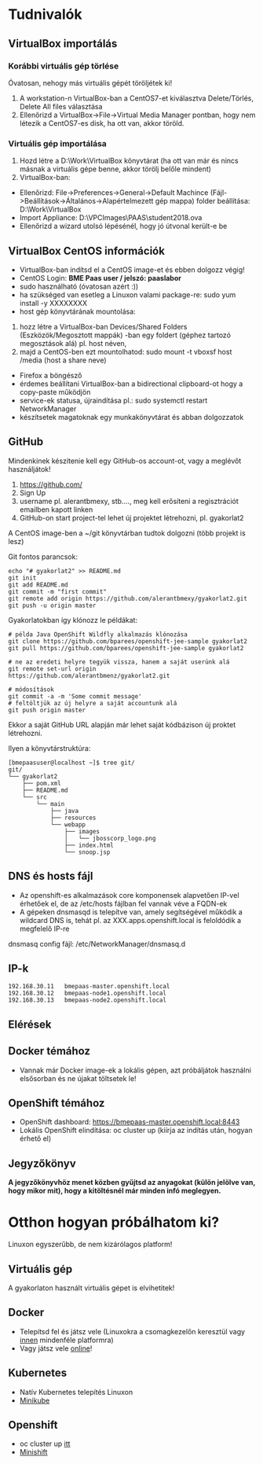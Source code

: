 # Tudnivalók

## VirtualBox importálás
### Korábbi virtuális gép törlése
Óvatosan, nehogy más virtuális gépét töröljétek ki!

1. A workstation-n VirtualBox-ban a CentOS7-et kiválasztva Delete/Törlés, Delete All files választása
2. Ellenőrizd a VirtualBox->File->Virtual Media Manager pontban, hogy nem létezik a CentOS7-es disk, ha ott van, akkor töröld.

### Virtuális gép importálása
1. Hozd létre a D:\Work\VirtualBox könyvtárat (ha ott van már és nincs másnak a virtuális gépe benne, akkor törölj belőle mindent)
2. VirtualBox-ban:
- Ellenőrizd: File->Preferences->General->Default Machince (Fájl->Beállítások->Általános->Alapértelmezett gép mappa) folder beállítása: D:\Work\VirtualBox
- Import Appliance: D:\VPCImages\PAAS\student2018.ova
- Ellenőrizd a wizard utolsó lépésénél, hogy jó útvonal került-e be

## VirtualBox CentOS információk
- VirtualBox-ban indítsd el a CentOS image-et és ebben dolgozz végig!
- CentOS Login: **BME Paas user / jelszó: paaslabor**
- sudo használható (óvatosan azért :))
- ha szükséged van esetleg a Linuxon valami package-re: sudo yum install -y XXXXXXXX
- host gép könyvtárának mountolása: 
1. hozz létre a VirtualBox-ban Devices/Shared Folders (Eszközök/Megosztott mappák) -ban egy foldert (géphez tartozó megosztások alá) pl. host néven, 
2. majd a CentOS-ben ezt mountolhatod: sudo mount -t vboxsf host /media  (host a share neve)
- Firefox a böngésző
- érdemes beállítani VirtualBox-ban a bidirectional clipboard-ot hogy a copy-paste működjön
- service-ek statusa, újraindítása pl.: sudo systemctl restart NetworkManager
- készítsetek magatoknak egy munkakönyvtárat és abban dolgozzatok

## GitHub

Mindenkinek készítenie kell egy GitHub-os account-ot, vagy a meglévőt használjátok!

1. https://github.com/
2. Sign Up
3. username pl. alerantbmexy, stb...., meg kell erősíteni a regisztrációt emailben kapott linken
4. GitHub-on start project-tel lehet új projektet létrehozni, pl. gyakorlat2

A CentOS image-ben a ~/git könyvtárban tudtok dolgozni (több projekt is lesz)

Git fontos parancsok:
```shell
echo "# gyakorlat2" >> README.md
git init
git add README.md
git commit -m "first commit"
git remote add origin https://github.com/alerantbmexy/gyakorlat2.git
git push -u origin master
```

Gyakorlatokban így klónozz le példákat:
```shell
# példa Java OpenShift Wildfly alkalmazás klónozása
git clone https://github.com/bparees/openshift-jee-sample gyakorlat2
git pull https://github.com/bparees/openshift-jee-sample gyakorlat2

# ne az eredeti helyre tegyük vissza, hanem a saját userünk alá
git remote set-url origin https://github.com/alerantbmenz/gyakorlat2.git

# módosítások
git commit -a -m 'Some commit message'
# feltöltjük az új helyre a saját accountunk alá
git push origin master
```
Ekkor a saját GitHub URL alapján már lehet saját kódbázison új proktet létrehozni.

Ilyen a könyvtárstruktúra:
```shell
[bmepaasuser@localhost ~]$ tree git/
git/
└── gyakorlat2
    ├── pom.xml
    ├── README.md
    └── src
        └── main
            ├── java
            ├── resources
            └── webapp
                ├── images
                │   └── jbosscorp_logo.png
                ├── index.html
                └── snoop.jsp

```


## DNS és hosts fájl
- Az openshift-es alkalmazások core komponensek alapvetően IP-vel érhetőek el, de az /etc/hosts fájlban fel vannak véve a FQDN-ek
- A gépeken dnsmasqd is telepítve van, amely segítségével működik a wildcard DNS is, tehát pl. az XXX.apps.openshift.local is feloldódik a megfelelő IP-re

dnsmasq config fájl: /etc/NetworkManager/dnsmasq.d

## IP-k
```shell
192.168.30.11	bmepaas-master.openshift.local
192.168.30.12	bmepaas-node1.openshift.local
192.168.30.13	bmepaas-node2.openshift.local
```


## Elérések

## Docker témához
- Vannak már Docker image-ek a lokális gépen, azt próbáljátok használni elsősorban és ne újakat töltsetek le!

## OpenShift témához
- OpenShift dashboard: https://bmepaas-master.openshift.local:8443
- Lokális OpenShift elindítása: oc cluster up (kiírja az indítás után, hogyan érhető el)

## Jegyzőkönyv

**A jegyzőkönyvhöz menet közben gyűjtsd az anyagokat (külön jelölve van, hogy mikor mit), hogy a kitöltésnél már minden infó meglegyen.**

# Otthon hogyan próbálhatom ki?
Linuxon egyszerűbb, de nem kizárólagos platform!
## Virtuális gép
A gyakorlaton használt virtuális gépet is elvihetitek!
## Docker
- Telepítsd fel és játsz vele (Linuxokra a csomagkezelőn keresztül vagy [innen](https://store.docker.com/search?offering=community&type=edition) mindenféle platformra) 
- Vagy játsz vele [online](http://training.play-with-docker.com/)!
## Kubernetes
- Natív Kubernetes telepítés Linuxon
- [Minikube](https://github.com/kubernetes/minikube)
## Openshift
- oc cluster up [itt](https://github.com/openshift/origin/blob/master/docs/cluster_up_down.md)
- [Minishift](https://github.com/minishift/minishift)
